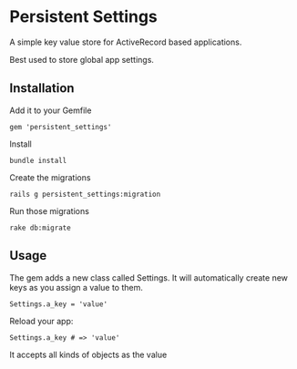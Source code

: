 # Persistent Settings

A simple key value store for ActiveRecord based applications.

Best used to store global app settings.

## Installation

Add it to your Gemfile

    gem 'persistent_settings'

Install

    bundle install

Create the migrations

    rails g persistent_settings:migration

Run those migrations

    rake db:migrate

## Usage

The gem adds a new class called Settings. It will automatically create new
keys as you assign a value to them.

    Settings.a_key = 'value'

Reload your app:

    Settings.a_key # => 'value'

It accepts all kinds of objects as the value

